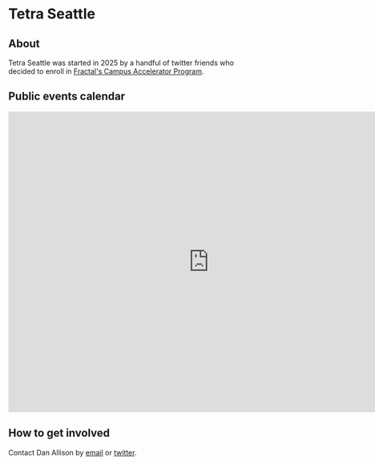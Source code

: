 # Tetra Seattle

## About

Tetra Seattle was started in 2025 by a handful of twitter friends who decided to enroll in [Fractal's Campus Accelerator Program](https://fractalcampus.com/).

## Public events calendar

<iframe src="https://calendar.google.com/calendar/embed?src=ac31d1596af47d8f2418966a7d29bd38e27349937c3d065b21345ac7c9622978%40group.calendar.google.com&ctz=America%2FLos_Angeles" style="border: 0" width="800" height="600" frameborder="0" scrolling="no"></iframe>

## How to get involved

Contact Dan Allison by [email](mailto:dan.allison@protonmail.com) or [twitter](https://x.com/danallison).
